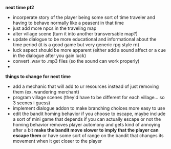 **next time pt2**
- incorperate story of the player being some sort of time traveler and having to behave normally like a peasent in that time
- just add more npcs in the traveling map
- alter village scene (turn it into another transversable map?)
- update dialogue to be more educational and informational about the time period (it is a good game but very generic rpg style rn)
- luck aspect should be more apparent (either add a sound affect or a cue in the dialogue after you gain luck)
- convert .wav to .mp3 files (so the sound can work properly)
- 

**things to change for next time**
- add a mechanic that will add to ur resources instead of just removing them (ex. wandering merchant)
- program village scenes (they'd have to be different for each village... so 3 scenes i guess)
- implement dialogue addon to make branching choices more easy to use
- edit the bandit homing behavior
    if you choose to escape, maybe include a sort of mini game that depends if you can actually escape or not
    the homing behavior removes player automony and gets kind of annoying after a bit
  **make the bandit move slower to imply that the player can escape them**
  or have some sort of range on the bandit that changes its movement when it get closer to the player
